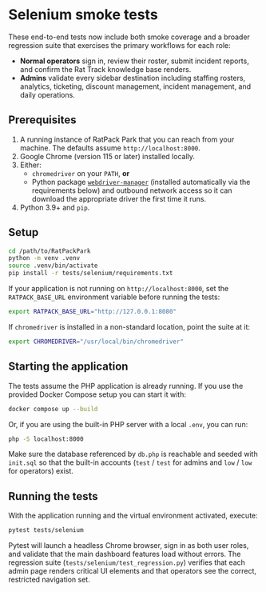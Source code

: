 # Selenium smoke tests

These end-to-end tests now include both smoke coverage and a broader regression
suite that exercises the primary workflows for each role:

* **Normal operators** sign in, review their roster, submit incident reports, and
  confirm the Rat Track knowledge base renders.
* **Admins** validate every sidebar destination including staffing rosters,
  analytics, ticketing, discount management, incident management, and daily
  operations.

## Prerequisites

1. A running instance of RatPack Park that you can reach from your machine. The defaults assume `http://localhost:8000`.
2. Google Chrome (version 115 or later) installed locally.
3. Either:
   * `chromedriver` on your `PATH`, **or**
   * Python package [`webdriver-manager`](https://pypi.org/project/webdriver-manager/) (installed automatically via the requirements below) and outbound network access so it can download the appropriate driver the first time it runs.
4. Python 3.9+ and `pip`.

## Setup

```bash
cd /path/to/RatPackPark
python -m venv .venv
source .venv/bin/activate
pip install -r tests/selenium/requirements.txt
```

If your application is not running on `http://localhost:8000`, set the `RATPACK_BASE_URL` environment variable before running the tests:

```bash
export RATPACK_BASE_URL="http://127.0.0.1:8080"
```

If `chromedriver` is installed in a non-standard location, point the suite at it:

```bash
export CHROMEDRIVER="/usr/local/bin/chromedriver"
```

## Starting the application

The tests assume the PHP application is already running. If you use the provided Docker Compose setup you can start it with:

```bash
docker compose up --build
```

Or, if you are using the built-in PHP server with a local `.env`, you can run:

```bash
php -S localhost:8000
```

Make sure the database referenced by `db.php` is reachable and seeded with `init.sql` so that the built-in accounts (`test` / `test` for admins and `low` / `low` for operators) exist.

## Running the tests

With the application running and the virtual environment activated, execute:

```bash
pytest tests/selenium
```

Pytest will launch a headless Chrome browser, sign in as both user roles, and
validate that the main dashboard features load without errors. The regression
suite (`tests/selenium/test_regression.py`) verifies that each admin page
renders critical UI elements and that operators see the correct, restricted
navigation set.

